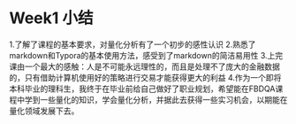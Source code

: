 # Week1 小结

1.了解了课程的基本要求，对量化分析有了一个初步的感性认识
2.熟悉了markdown和Typora的基本使用方法，感受到了markdown的简洁易用性
3.上完课由一个最大的感触：人是不可能永远理性的，而且是处理不了庞大的金融数据的，只有借助计算机使用好的策略进行交易才能获得更大的利益
4.作为一个即将本科毕业的理科生，我终于在毕业前给自己做好了职业规划，希望能在FBDQA课程中学到一些量化的知识，学会量化分析，并据此去获得一些实习机会，以期能在量化领域发展下去。



